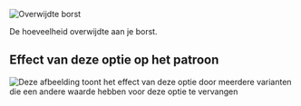![Overwijdte borst](./chestease.svg)

De hoeveelheid overwijdte aan je borst.

## Effect van deze optie op het patroon

![Deze afbeelding toont het effect van deze optie door meerdere varianten die een andere waarde hebben voor deze optie te vervangen](carlita_chestease_sample.svg "Effect van deze optie op het patroon")

